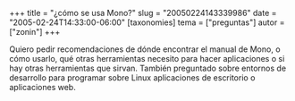 +++
title = "¿cómo se usa Mono?"
slug = "20050224143339986"
date = "2005-02-24T14:33:00-06:00"
[taxonomies]
tema = ["preguntas"]
autor = ["zonin"]
+++

Quiero pedir recomendaciones de dónde encontrar el manual de Mono, o
cómo usarlo, qué otras herramientas necesito para hacer aplicaciones o
si hay otras herramientas que sirvan. También preguntado sobre entornos
de desarrollo para programar sobre Linux aplicaciones de escritorio o
aplicaciones web.

